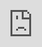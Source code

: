 # Бричков Никита, 041 группа
![N|Solid](https://storage.theoryandpractice.ru/tnp/uploads/image_block/000/052/014/image/base_d9dd9b626f.jpg)


<style>
/* Стили кнопки */
.iksweb{display: inline-block;cursor: pointer; font-size:16px;text-decoration:none;padding:25px 22px; color:#354251;background:#5ae671;border-radius:60px;border:3px solid #6e0c0c;}
.iksweb:hover{background:#22a9f2;color:#c7329d;border:3px solid #3e32c7;transition: all 0.2s ease;}
</style>

<a class="iksweb" href="https://github.com/EvilCarr0t" target="_blank"  title="Сайт на мой GitHub - аккаунт">Сайт на мой GitHub - аккаунт</a>








## Таблица на Miro
<iframe width="768" height="432" src="https://miro.com/app/live-embed/uXjVPD1y1-g=/?moveToViewport=-7098,-2251,1976,984&embedId=263088868628" frameborder="0" scrolling="no" allowfullscreen></iframe>






## Интерактивное изображение на Genially
<iframe title="Interactive image" frameborder="0" width="1200" height="674" style="position: absolute; top: 0; left: 0; width: 100%; height: 100%;" src="https://view.genial.ly/6378d7e28460fb0017c365a1" type="text/html" allowscriptaccess="always" allowfullscreen="true" scrolling="yes" allownetworking="all"></iframe>







'''mermaid
flowchart LR

A[Hard] -->|Text| B(Round)
B --> C{Decision}
C -->|One| D[Result 1]
C -->|Two| E[Result 2]'''
